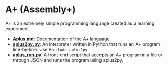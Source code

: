 # A+ (Assembly+)

A+ is an extremely simple programming language created as a learning experiment.
- **[Aplus.md](https://github.com/tragicmuffin/assembly-plus/blob/master/Aplus.md)**: Documentation of the A+ language.
- **[aplus2py.py](https://github.com/tragicmuffin/assembly-plus/blob/master/lib/aplus2py.py)**: An interpreter written in Python that runs an A+ program line-by-line. Use `#include aplus2py`.
- **[aplus_run.py](https://github.com/tragicmuffin/assembly-plus/blob/master/aplus_run.py)**: A front-end script that accepts an A+ program in a file or through JSON and runs the program using aplus2py.

